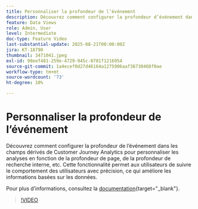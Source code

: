 ```yaml
---
title: Personnaliser la profondeur de l’événement
description: Découvrez comment configurer la profondeur d’événement dans les champs dérivés de Customer Journey Analytics pour personnaliser les analyses en fonction de la profondeur de page, de la profondeur de recherche interne, etc.
feature: Data Views
role: Admin, User
level: Intermediate
doc-type: Feature Video
last-substantial-update: 2025-08-21T00:00:00Z
jira: KT-18790
thumbnail: 3471041.jpeg
exl-id: 98eef481-259e-4729-945c-8701f1216954
source-git-commit: 1a4ecef0d27d46164a1275906aaf36730468f0ae
workflow-type: tm+mt
source-wordcount: '73'
ht-degree: 10%

---
```


# Personnaliser la profondeur de l’événement

Découvrez comment configurer la profondeur de l’événement dans les champs dérivés de Customer Journey Analytics pour personnaliser les analyses en fonction de la profondeur de page, de la profondeur de recherche interne, etc. Cette fonctionnalité permet aux utilisateurs de suivre le comportement des utilisateurs avec précision, ce qui améliore les informations basées sur les données.

Pour plus dʼinformations, consultez la [documentation](https://experienceleague.adobe.com/fr/docs/analytics-platform/using/cja-dataviews/derived-fields){target="_blank"}.

>[!VIDEO](https://video.tv.adobe.com/v/3471041/?learn=on)
